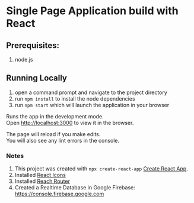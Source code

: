 # Single Page Application build with React

## Prerequisites:

1. node.js

## Running Locally

1. open a command prompt and navigate to the project directory
1. run `npm install` to install the node dependencies
1. run `npm start` which will launch the application in your browser 

Runs the app in the development mode.<br>
Open [http://localhost:3000](http://localhost:3000) to view it in the browser.

The page will reload if you make edits.<br>
You will also see any lint errors in the console.

### Notes

1. This project was created with `npx create-react-app` [Create React App](https://github.com/facebook/create-react-app).
1. Installed [React Icons](https://www.npmjs.com/package/react-icons)
1. Installed [Reach Router](https://reach.tech/router)
1. Created a Realtime Database in Google Firebase: https://console.firebase.google.com

